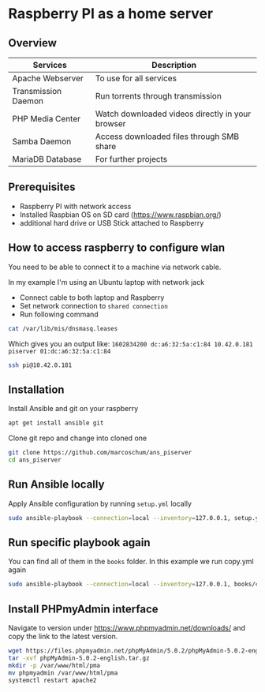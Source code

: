 # Raspberry PI as a home server
## Overview
| Services  | Description |
| ------------- | ------------- |
| Apache Webserver  | To use for all services  |
| Transmission Daemon  | Run torrents through transmission  |
| PHP Media Center  | Watch downloaded videos directly in your browser  |
| Samba Daemon  | Access downloaded files through SMB share  |
| MariaDB Database  |  For further projects  |

## Prerequisites
- Raspberry PI with network access
- Installed Raspbian OS on SD card (https://www.raspbian.org/)
- additional hard drive or USB Stick attached to Raspberry

## How to access raspberry to configure wlan
You need to be able to connect it to a machine via network cable.

In my example I'm using an Ubuntu laptop with network jack

- Connect cable to both laptop and Raspberry
- Set network connection to `shared connection`
- Run following command

```bash
cat /var/lib/mis/dnsmasq.leases
```
Which gives you an output like:
`1602834200 dc:a6:32:5a:c1:84 10.42.0.181 piserver 01:dc:a6:32:5a:c1:84`

```bash
ssh pi@10.42.0.181
```


## Installation
Install Ansible and git on your raspberry
```bash
apt get install ansible git
```
Clone git repo and change into cloned one
```bash
git clone https://github.com/marcoschum/ans_piserver
cd ans_piserver
```

## Run Ansible locally
Apply Ansible configuration by running `setup.yml` locally
```bash
sudo ansible-playbook --connection=local --inventory=127.0.0.1, setup.yml
```

## Run specific playbook again
You can find all of them in the `books` folder.
In this example we run copy.yml again
```bash
sudo ansible-playbook --connection=local --inventory=127.0.0.1, books/copy.yml
```

## Install PHPmyAdmin interface
Navigate to version under https://www.phpmyadmin.net/downloads/ and copy the link to the latest version.
```bash
wget https://files.phpmyadmin.net/phpMyAdmin/5.0.2/phpMyAdmin-5.0.2-english.tar.gz
tar -xvf phpMyAdmin-5.0.2-english.tar.gz
mkdir -p /var/www/html/pma
mv phpmyadmin /var/www/html/pma
systemctl restart apache2
```
